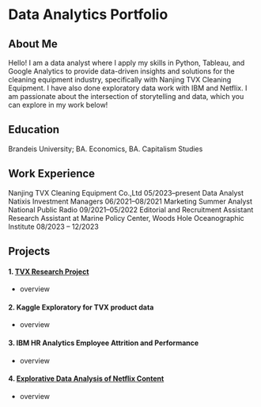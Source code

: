 # Data Analytics Portfolio

## About Me
Hello! I am a data analyst where I apply my skills in Python, Tableau, and Google Analytics to provide data-driven insights and solutions for the cleaning equipment industry, specifically with Nanjing TVX Cleaning Equipment. I have also done exploratory data work with IBM and Netflix. I am passionate about the intersection of storytelling and data, which you can explore in my work below!

## Education
Brandeis University; BA. Economics, BA. Capitalism Studies

## Work Experience
Nanjing TVX Cleaning Equipment Co.,Ltd 05/2023–present Data Analyst <br />
Natixis Investment Managers 06/2021–08/2021 Marketing Summer Analyst <br />
National Public Radio 09/2021–05/2022 Editorial and Recruitment Assistant <br />
Research Assistant at Marine Policy Center, Woods Hole Oceanographic Institute 08/2023 – 12/2023 <br />

## Projects

#### 1. <a href="https://yatongshi.github.io/Portfolio/TVX%20Research.html"> TVX Research Project </a>
* overview

#### 2. Kaggle Exploratory for TVX product data 
* overview

#### 3. IBM HR Analytics Employee Attrition and Performance
* overview

#### 4. <a href="https://yatongshi.github.io/Portfolio/blob/main/Netflix-Research.html"> Explorative Data Analysis of Netflix Content </a>
* overview
<br/>
